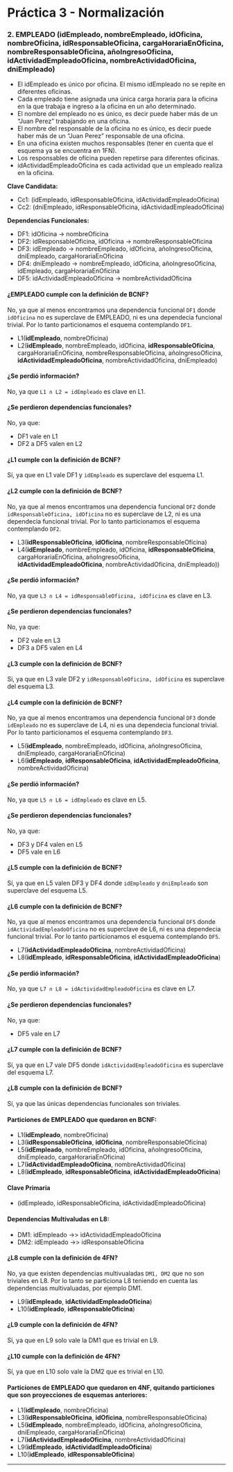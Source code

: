 # Práctica 3 - Normalización

### 2. EMPLEADO (idEmpleado, nombreEmpleado, idOficina, nombreOficina, idResponsableOficina, cargaHorariaEnOficina, nombreResponsableOficina, añoIngresoOficina, idActividadEmpleadoOficina, nombreActividadOficina, dniEmpleado)
 
* El idEmpleado es único por oficina. El mismo idEmpleado no se repite en diferentes oficinas.
* Cada empleado tiene asignada una única carga horaria para la oficina en la que trabaja e ingreso a la oficina en un año determinado.
* El nombre del empleado no es único, es decir puede haber más de un “Juan Perez” trabajando en una oficina.
* El nombre del responsable de la oficina no es único, es decir puede haber más de un “Juan Perez” responsable de una oficina.
* En una oficina existen muchos responsables (tener en cuenta que el esquema ya se encuentra en 1FN).
* Los responsables de oficina pueden repetirse para diferentes oficinas.
* idActividadEmpleadoOficina es cada actividad que un empleado realiza en la oficina.

**Clave Candidata:**
* Cc1: (idEmpleado, idResponsableOficina, idActividadEmpleadoOficina)
* Cc2: (dniEmpleado, idResponsableOficina, idActividadEmpleadoOficina)

**Dependencias Funcionales:**
* DF1: idOficina -> nombreOficina
* DF2: idResponsableOficina, idOficina -> nombreResponsableOficina
* DF3: idEmpleado -> nombreEmpleado, idOficina, añoIngresoOficina, dniEmpleado, cargaHorariaEnOficina
* DF4: dniEmpleado -> nombreEmpleado, idOficina, añoIngresoOficina, idEmpleado, cargaHorariaEnOficina
* DF5: idActividadEmpleadoOficina -> nombreActividadOficina


#### ¿EMPLEADO cumple con la definición de BCNF?

No, ya que al menos encontramos una dependencia funcional `DF1` donde `idOficina` no es superclave de EMPLEADO, ni es una dependecia funcional trivial. Por lo tanto particionamos el esquema contemplando `DF1`.

* L1(**idEmpleado**, nombreOficina)
* L2(**idEmpleado**, nombreEmpleado, idOficina, **idResponsableOficina**, cargaHorariaEnOficina, nombreResponsableOficina, añoIngresoOficina, **idActividadEmpleadoOficina**, nombreActividadOficina, dniEmpleado)

#### ¿Se perdió información?

No, ya que `L1 ∩ L2 = idEmpleado` es clave en L1.

#### ¿Se perdieron dependencias funcionales?

No, ya que:

* DF1 vale en L1
* DF2 a DF5 valen en L2

#### ¿L1 cumple con la definición de BCNF?

Sí, ya que en L1 vale DF1 y `idEmpleado` es superclave del esquema L1.

#### ¿L2 cumple con la definición de BCNF?

No, ya que al menos encontramos una dependencia funcional `DF2` donde `idResponsableOficina, idOficina` no es superclave de L2, ni es una dependecia funcional trivial. Por lo tanto particionamos el esquema contemplando `DF2`.

* L3(**idResponsableOficina**, **idOficina**, nombreResponsableOficina)
* L4(**idEmpleado**, nombreEmpleado, idOficina, **idResponsableOficina**, cargaHorariaEnOficina, añoIngresoOficina, **idActividadEmpleadoOficina**, nombreActividadOficina, dniEmpleado))

#### ¿Se perdió información?

No, ya que `L3 ∩ L4 = idResponsableOficina, idOficina` es clave en L3.

#### ¿Se perdieron dependencias funcionales?

No, ya que:

* DF2 vale en L3
* DF3 a DF5 valen en L4

#### ¿L3 cumple con la definición de BCNF?

Sí, ya que en L3 vale DF2 y `idResponsableOficina, idOficina` es superclave del esquema L3.

#### ¿L4 cumple con la definición de BCNF?

No, ya que al menos encontramos una dependencia funcional `DF3` donde `idEmpleado` no es superclave de L4, ni es una dependecia funcional trivial. Por lo tanto particionamos el esquema contemplando `DF3`.

* L5(**idEmpleado**, nombreEmpleado, idOficina, añoIngresoOficina, dniEmpleado, cargaHorariaEnOficina)
* L6(**idEmpleado**, **idResponsableOficina**, **idActividadEmpleadoOficina**, nombreActividadOficina)

#### ¿Se perdió información?

No, ya que `L5 ∩ L6 = idEmpleado` es clave en L5.

#### ¿Se perdieron dependencias funcionales?

No, ya que:

* DF3 y DF4 valen en L5
* DF5 vale en L6

#### ¿L5 cumple con la definición de BCNF?

Sí, ya que en L5 valen DF3 y DF4 donde `idEmpleado` y `dniEmpleado` son superclave del esquema L5.

#### ¿L6 cumple con la definición de BCNF?

No, ya que al menos encontramos una dependencia funcional `DF5` donde `idActividadEmpleadoOficina` no es superclave de L6, ni es una dependecia funcional trivial. Por lo tanto particionamos el esquema contemplando `DF5`.

* L7(**idActividadEmpleadoOficina**, nombreActividadOficina)
* L8(**idEmpleado**, **idResponsableOficina**, **idActividadEmpleadoOficina**)

#### ¿Se perdió información?

No, ya que `L7 ∩ L8 = idActividadEmpleadoOficina` es clave en L7.

#### ¿Se perdieron dependencias funcionales?

No, ya que:

* DF5 vale en L7

#### ¿L7 cumple con la definición de BCNF?

Sí, ya que en L7 vale DF5 donde `idActividadEmpleadoOficina` es superclave del esquema L7.

#### ¿L8 cumple con la definición de BCNF?

Sí, ya que las únicas dependencias funcionales son triviales.

#### Particiones de EMPLEADO que quedaron en BCNF:

* L1(**idEmpleado**, nombreOficina)
* L3(**idResponsableOficina**, **idOficina**, nombreResponsableOficina)
* L5(**idEmpleado**, nombreEmpleado, idOficina, añoIngresoOficina, dniEmpleado, cargaHorariaEnOficina)
* L7(**idActividadEmpleadoOficina**, nombreActividadOficina)
* L8(**idEmpleado**, **idResponsableOficina**, **idActividadEmpleadoOficina**)

#### Clave Primaria

* (idEmpleado, idResponsableOficina, idActividadEmpleadoOficina)

#### Dependencias Multivaludas en L8:

* DM1: idEmpleado ->> idActividadEmpleadoOficina
* DM2: idEmpleado ->> idResponsableOficina

#### ¿L8 cumple con la definición de 4FN?

No, ya que existen dependencias multivualadas `DM1, DM2` que no son triviales en L8. Por lo tanto se particiona L8 teniendo en cuenta las dependencias multivaluadas, por ejemplo DM1.

* L9(**idEmpleado**, **idActividadEmpleadoOficina**)
* L10(**idEmpleado**, **idResponsableOficina**)

#### ¿L9 cumple con la definición de 4FN?

Sí, ya que en L9 solo vale la DM1 que es trivial en L9.

#### ¿L10 cumple con la definición de 4FN?

Sí, ya que en L10 solo vale la DM2 que es trivial en L10.

#### Particiones de EMPLEADO que quedaron en 4NF, quitando particiones que son proyecciones de esquemas anteriores:

* L1(**idEmpleado**, nombreOficina)
* L3(**idResponsableOficina**, **idOficina**, nombreResponsableOficina)
* L5(**idEmpleado**, nombreEmpleado, idOficina, añoIngresoOficina, dniEmpleado, cargaHorariaEnOficina)
* L7(**idActividadEmpleadoOficina**, nombreActividadOficina)
* L9(**idEmpleado**, **idActividadEmpleadoOficina**)
* L10(**idEmpleado**, **idResponsableOficina**)

---
